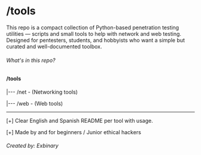 # /tools 

This repo is a compact collection of Python-based penetration testing utilities — scripts and small tools to help with network and web testing.
Designed for pentesters, students, and hobbyists who want a simple but curated and well-documented toolbox.

###### What's in this repo?
#### /tools

   
   
   |--- /net   -   (Networking tools)
   
   
   
   |--- /web   -   (Web tools)


_________________________________________________________
[+] Clear English and Spanish README per tool with usage.

[+] Made by and for beginners / Junior ethical hackers
###### Created by: Exbinary
